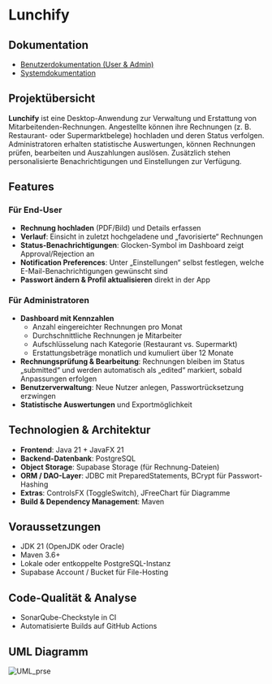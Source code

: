 # Lunchify

## Dokumentation

- [Benutzerdokumentation (User & Admin)](./docs/Lunchify_Benutzerdokumentation.docx)  
- [Systemdokumentation](./docs/Lunchify_Systemdokumentation.docx)

## Projektübersicht
**Lunchify** ist eine Desktop-Anwendung zur Verwaltung und Erstattung von Mitarbeitenden-Rechnungen. Angestellte können ihre Rechnungen (z. B. Restaurant- oder Supermarktbelege) hochladen und deren Status verfolgen. Administratoren erhalten statistische Auswertungen, können Rechnungen prüfen, bearbeiten und Auszahlungen auslösen. Zusätzlich stehen personalisierte Benachrichtigungen und Einstellungen zur Verfügung.

## Features

### Für End-User
- **Rechnung hochladen** (PDF/Bild) und Details erfassen  
- **Verlauf**: Einsicht in zuletzt hochgeladene und „favorisierte“ Rechnungen  
- **Status-Benachrichtigungen**: Glocken-Symbol im Dashboard zeigt Approval/Rejection an  
- **Notification Preferences**: Unter „Einstellungen“ selbst festlegen, welche E-Mail-Benachrichtigungen gewünscht sind  
- **Passwort ändern & Profil aktualisieren** direkt in der App  

### Für Administratoren
- **Dashboard mit Kennzahlen**  
  - Anzahl eingereichter Rechnungen pro Monat  
  - Durchschnittliche Rechnungen je Mitarbeiter  
  - Aufschlüsselung nach Kategorie (Restaurant vs. Supermarkt)  
  - Erstattungsbeträge monatlich und kumuliert über 12 Monate  
- **Rechnungsprüfung & Bearbeitung**: Rechnungen bleiben im Status „submitted“ und werden automatisch als „edited“ markiert, sobald Anpassungen erfolgen  
- **Benutzerverwaltung**: Neue Nutzer anlegen, Passwortrücksetzung erzwingen  
- **Statistische Auswertungen** und Exportmöglichkeit  

## Technologien & Architektur
- **Frontend**: Java 21 + JavaFX 21  
- **Backend-Datenbank**: PostgreSQL  
- **Object Storage**: Supabase Storage (für Rechnung-Dateien)  
- **ORM / DAO-Layer**: JDBC mit PreparedStatements, BCrypt für Passwort-Hashing  
- **Extras**: ControlsFX (ToggleSwitch), JFreeChart für Diagramme  
- **Build & Dependency Management**: Maven  

## Voraussetzungen
- JDK 21 (OpenJDK oder Oracle)  
- Maven 3.6+  
- Lokale oder entkoppelte PostgreSQL-Instanz  
- Supabase Account / Bucket für File-Hosting

## Code-Qualität & Analyse
- SonarQube-Checkstyle in CI
- Automatisierte Builds auf GitHub Actions

## UML Diagramm
![UML_prse](https://github.com/user-attachments/assets/368fc4b0-d02f-4a65-980c-f76ed93e2c02)





